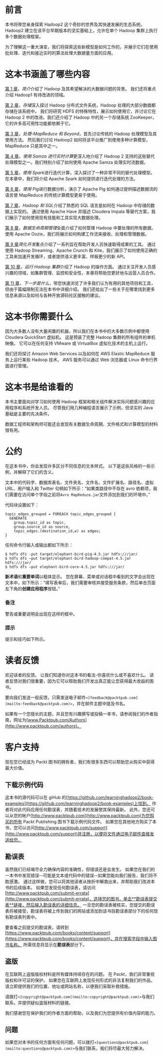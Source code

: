 # 前言

本书将带您亲身探索 Hadoop2 这个奇妙的世界及其快速发展的生态系统。 Hadoop2 建立在该平台早期版本的坚实基础上，允许在单个 Hadoop 集群上执行多个数据处理框架。

为了理解这一重大演变，我们将探索这些新模型是如何工作的，并展示它们在使用批处理、迭代和接近实时的算法处理大数据量方面的应用。

# 这本书涵盖了哪些内容

[第 1 章](01.html "Chapter 1. Introduction")，*简介*介绍了 Hadoop 及其希望解决的大数据问题的背景。 我们还将重点介绍 Hadoop1 有待改进的领域。

[第 2 章](02.html "Chapter 2. Storage")，*存储*深入探讨 Hadoop 分布式文件系统，Hadoop 处理的大部分数据都存储在该系统中。 我们将研究 HDFS 的特殊特性，展示如何使用它，并讨论它在 Hadoop 2 中的改进。我们还介绍了 Hadoop 中的另一个存储系统 ZooKeeper，它的许多高可用性功能都依赖于它。

[第 3 章](03.html "Chapter 3. Processing – MapReduce and Beyond")，*处理-MapReduce 和 Beyond*，首先讨论传统的 Hadoop 处理模型及其使用方法。 然后我们讨论 Hadoop2 如何将该平台推广到使用多种计算模型，MapReduce 只是其中之一。

[第 4 章](04.html "Chapter 4. Real-time Computation with Samza")，*使用 Samza 进行实时计算*更深入地介绍了 Hadoop 2 支持的这些替代处理模型之一。我们特别介绍了如何使用 Apache Samza 处理实时流数据。

[第 5 章](05.html "Chapter 5. Iterative Computation with Spark")，*使用 Spark*进行迭代计算，深入探讨了一种非常不同的替代处理模型。 在本章中，我们将介绍 Apache Spark 如何提供进行迭代处理的方法。

[第 6 章](06.html "Chapter 6. Data Analysis with Apache Pig")，*使用 Pig*进行数据分析，演示了 Apache Pig 如何通过提供描述数据流的语言使 MapReduce 的传统计算模型更易于使用。

[第 7 章](07.html "Chapter 7. Hadoop and SQL")，*Hadoop 和 SQL*介绍了熟悉的 SQL 语言是如何在 Hadoop 中存储的数据上实现的。 通过使用 Apache Have 并描述 Cloudera Impala 等替代方案，我们展示了如何使用现有技能和工具实现大数据处理。

[第 8 章](08.html "Chapter 8. Data Lifecycle Management")，*数据生命周期管理*全面介绍了如何管理 Hadoop 中要处理的所有数据。 使用 Apache Oozie，我们将展示如何构建工作流来接收、处理和管理数据。

[第 9 章](09.html "Chapter 9. Making Development Easier")*简化开发*重点介绍了一系列旨在帮助开发人员快速取得成果的工具。 通过使用 Hadoop Streaming、Apache Crunch 和 Kite，我们展示了如何使用正确的工具来加速开发循环，或者提供语义更丰富、样板更少的新 API。

[第 10 章](10.html "Chapter 10. Running a Hadoop Cluster")，*运行 Hadoop 集群*介绍了 Hadoop 的操作方面。 通过关注开发人员感兴趣的领域，如集群管理、监控和安全性，本章将帮助您更好地与运营人员合作。

[第 11 章](11.html "Chapter 11. Where to Go Next")，*下一步是什么*，带您快速浏览了许多我们认为有用的其他项目和工具，但由于篇幅限制无法在本书中详细介绍。 我们还给出了一些关于在哪里找到更多信息来源以及如何与各种开放源码社区接触的建议。

# 这本书你需要什么

因为大多数人没有大量闲置的机器，所以我们在本书中的大多数示例中都使用 Cloudera QuickStart 虚拟机。 这是预装了完整 Hadoop 集群的所有组件的单机映像。 它可以在任何支持 VMware 或 VirtualBox 虚拟化技术的主机上运行。

我们还将探讨 Amazon Web Services 以及如何在 AWS Elastic MapReduce 服务上运行某些 Hadoop 技术。 AWS 服务可以通过 Web 浏览器或 Linux 命令行界面进行管理。

# 这本书是给谁看的

本书主要面向对学习如何使用 Hadoop 框架和相关组件解决实际问题感兴趣的应用程序和系统开发人员。 尽管我们用几种编程语言展示了示例，但坚实的 Java 基础是主要的先决条件。

数据工程师和架构师可能还会发现有关数据生命周期、文件格式和计算模型的材料很有用。

# 公约

在这本书中，你会发现许多区分不同信息的文本样式。 以下是这些风格的一些示例，并解释了它们的含义。

文本中的代码字、数据库表名、文件夹名、文件名、文件扩展名、路径名、虚拟 URL、用户输入和 Twitter 句柄如下所示：“如果类路径中不存在 avro 依赖项，我们需要在访问单个字段之前将`Avro MapReduce.jar`文件添加到我们的环境中。”

代码块设置如下：

```
topic_edges_grouped = FOREACH topic_edges_grouped {
  GENERATE
    group.topic_id as topic,
    group.source_id as source,
    topic_edges.(destination_id,w) as edges;
}
```

任何命令行输入或输出都如下所示：

```
$ hdfs dfs -put target/elephant-bird-pig-4.5.jar hdfs:///jar/
$ hdfs dfs –put target/elephant-bird-hadoop-compat-4.5.jar hdfs:///jar/
$ hdfs dfs –put elephant-bird-core-4.5.jar hdfs:///jar/ 

```

**新术语**和**重要单词**以粗体显示。 您在屏幕、菜单或对话框中看到的文字会出现在文本中，如下所示：“填写表单后，我们需要审核并接受服务条款，然后单击页面左下角的**创建应用程序**按钮。”

### 备注

警告或重要说明会出现在这样的框中。

### 提示

提示和技巧如下所示。

# 读者反馈

欢迎读者的反馈。 让我们知道你对这本书的看法-你喜欢什么或不喜欢什么。 读者反馈对我们很重要，因为它可以帮助我们开发出真正能让您获得最大收益的图书。

要向我们发送一般反馈，只需发送电子邮件`<[feedback@packtpub.com](mailto:feedback@packtpub.com)>`，并在邮件主题中提及书名。

如果有一个您擅长的主题，并且您有兴趣撰写或投稿一本书，请参阅我们的作者指南，网址为[www.Packtpub.com/Authors](http://www.packtpub.com/authors)。

# 客户支持

现在您已经成为 Packt 图书的拥有者，我们有很多东西可以帮助您从购买中获得最大价值。

## 下载示例代码

这本书的源代码可以在 giHub 的[https://github.com/learninghadoop2/book-examples](https://github.com/learninghadoop2/book-examples)上找到。 作者将对此代码应用任何勘误表，并随着技术的发展使其保持最新。 此外，您还可以从您的帐户[http://www.packtpub.com](http://www.packtpub.com)为您购买的所有 Packt Publishing 图书下载示例代码文件。 如果您在其他地方购买了本书，您可以访问[http://www.packtpub.com/support](http://www.packtpub.com/support)并注册，以便将文件通过电子邮件直接发送给您。

## 勘误表

虽然我们已经竭尽全力确保内容的准确性，但错误还是会发生。 如果您在我们的一本书中发现错误--可能是文本或代码中的错误--如果您能向我们报告，我们将不胜感激。 通过这样做，您可以将其他读者从挫折中解救出来，并帮助我们改进本书的后续版本。 如果您发现任何勘误表，请访问[http://www.packtpub.com/submit-errata](http://www.packtpub.com/submit-errata)，选择您的图书，单击**勘误表提交表**链接，然后输入勘误表的详细信息。 一旦您的勘误表被核实，您提交的勘误表将被接受，勘误表将被上传到我们的网站或添加到该书目勘误表部分下的任何现有勘误表列表中。

要查看之前提交的勘误表，请转到[https://www.packtpub.com/books/content/support](https://www.packtpub.com/books/content/support)，并在搜索字段中输入图书名称。 所需信息将显示在**勘误表**部分下。

## 盗版

在互联网上盗版版权材料是所有媒体持续存在的问题。 在 Packt，我们非常重视版权和许可证的保护。 如果您在互联网上发现任何形式的非法复制我们的作品，请立即提供我们的位置、地址或网站名称，以便我们采取补救措施。

请拨打`<[copyright@packtpub.com](mailto:copyright@packtpub.com)>`与我们联系，并提供疑似盗版材料的链接。

我们感谢您在保护我们的作者方面的帮助，以及我们为您提供有价值内容的能力。

## 问题

如果您对本书的任何方面有任何问题，可以拨打`<[questions@packtpub.com](mailto:questions@packtpub.com)>`与我们联系，我们将尽最大努力解决。